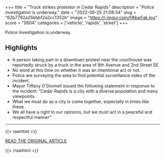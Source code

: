 +++
title = "Truck strikes protestor in Cedar Rapids"
description = "Police investigation is underway."
date = "2022-06-25 21:08:34"
slug = "62b7792a25bbb12a2cc1352b"
image = "https://i.imgur.com/HNiwFak.jpg"
score = "5604"
categories = ['vehicle', 'rapids', 'street']
+++

Police investigation is underway.

## Highlights

- A person taking part in a downtown protest near the courthouse was reportedly struck by a truck in the area of 8th Avenue and 2nd Street SE.
- No word at this time on whether it was an intentional act or not.
- Police are surveying the area to find potential surveillance video of the incident.
- Mayor Tiffany O'Donnell issued the following statement in response to the incident: “Cedar Rapids is a city with a diverse population and many viewpoints.
- What we must do as a city is come together, especially in times like these.
- We all have a right to our opinions, but we must act in a peaceful and respectful manner”

---

{{< rawhtml >}}
  <p class="article-category">
    <a target="_blank" href="https://www.kcrg.com/2022/06/25/truck-strikes-protestor-cedar-rapids/">READ THE ORIGINAL ARTICLE</a>
  </p>
{{< /rawhtml >}}
